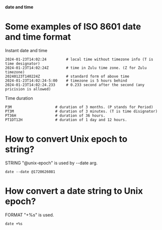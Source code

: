 **date and time**
# Some examples of ISO 8601 date and time format

Instant date and time
```
2024-01-23T14:02:24         # local time without timezone info (T is time designator)
2024-01-23T14:02:24Z        # time in Zulu time zone. (Z for Zulu timezone)
20240123T140224Z            # standard form of above time 
2024-01-23T14:02:24-5:00    # timezone is 5 hours behind
2024-01-23T14:02:24.233     # 0.233 second after the second (any pricision is allowed)
```

Time duration
```
P3M                    # duration of 3 months. (P stands for Period)
PT3M                   # duration of 3 minutes. (T is time disignator)
PT36H                  # duration of 36 hours.
PT1DT12H               # duration of 1 day and 12 hours.
```

# How to convert Unix epoch to string?
STRING "@unix-epoch" is used by --date arg.
```
date --date @1720626081
```

# How convert a date string to Unix epoch?
FORMAT "+%s" is used.
```
date +%s
```